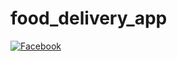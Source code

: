 # food_delivery_app

[![Facebook](https://github.com/user-attachments/assets/395c1748-c7e0-4392-bc3b-f467472c5653)](https://drive.google.com/file/d/1dmsZyXDLcxXT3wvoSQvel0TqvUqBHPX8/view?usp=sharing)
